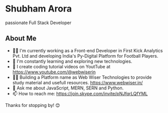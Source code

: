 # Shubham Arora
passionate Full Stack Developer

## About Me

- 👨‍💻 I'm currently working as a Front-end Developer in First Kick Analytics Pvt. Ltd and developing India's Py-Digital Platform for Football Players.
- 🌱 I'm constantly learning and exploring new technologies.
- 🎥 I create coding tutorial videos on YoutTube at https://www.youtube.com/@webwiserin
- 👨‍💻 Building a Platform name as Web Wiser Technologies to provide study material and usefull resources. https://www.webwiser.in/
- 💬 Ask me about JavaScript, MERN, SERN and Python.
- 📫 How to reach me: https://join.skype.com/invite/pNJfqrLQfYML

Thanks for stopping by! 😊
